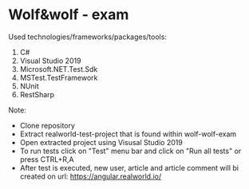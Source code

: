 # Wolf&wolf - exam

Used technologies/frameworks/packages/tools:
1. C#
2. Visual Studio 2019
3. Microsoft.NET.Test.Sdk
4. MSTest.TestFramework
5. NUnit
6. RestSharp

Note:
- Clone repository
- Extract realworld-test-project that is found within wolf-wolf-exam
- Open extracted project using Visusal Studio 2019
- To run tests click on "Test" menu bar and click on "Run all tests" or press CTRL+R,A
- After test is executed, new user, article and article comment will bi created on url: https://angular.realworld.io/
